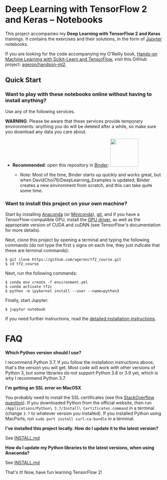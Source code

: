 Deep Learning with TensorFlow 2 and Keras – Notebooks
==============================================

This project accompanies my **Deep Learning with TensorFlow 2 and Keras** trainings. It contains the exercises and their solutions, in the form of [Jupyter](http://jupyter.org/) notebooks.

If you are looking for the code accompanying my O'Reilly book, [Hands-on Machine Learning with Scikit-Learn and TensorFlow](https://www.oreilly.com/library/view/hands-on-machine-learning/9781492032632/), visit this GitHub project: [ageron/handson-ml2](https://github.com/ageron/handson-ml2).

## Quick Start

### Want to play with these notebooks online without having to install anything?
Use any of the following services.

**WARNING**: Please be aware that these services provide temporary environments: anything you do will be deleted after a while, so make sure you download any data you care about.

* **Recommended**: open this repository in [Binder](https://mybinder.org/v2/gh/DavidChoi76/DeepLearning_Examples/master):
<a href="https://mybinder.org/v2/gh/DavidChoi76/DeepLearning_Examples/master"><img src="https://matthiasbussonnier.com/posts/img/binder_logo_128x128.png" width="90" /></a>

  * _Note_: Most of the time, Binder starts up quickly and works great, but when DavidChoi76/DeepLearning_Examples is updated, Binder creates a new environment from scratch, and this can take quite some time.

### Want to install this project on your own machine?

Start by installing [Anaconda](https://www.anaconda.com/distribution/) (or [Miniconda](https://docs.conda.io/en/latest/miniconda.html)), [git](https://git-scm.com/downloads), and if you have a TensorFlow-compatible GPU, install the [GPU driver](https://www.nvidia.com/Download/index.aspx), as well as the appropriate version of CUDA and cuDNN (see TensorFlow's documentation for more details).

Next, clone this project by opening a terminal and typing the following commands (do not type the first `$` signs on each line, they just indicate that these are terminal commands):

    $ git clone https://github.com/ageron/tf2_course.git
    $ cd tf2_course

Next, run the following commands:

    $ conda env create -f environment.yml
    $ conda activate tf2c
    $ python -m ipykernel install --user --name=python3

Finally, start Jupyter:

    $ jupyter notebook

If you need further instructions, read the [detailed installation instructions](INSTALL.md).

# FAQ

**Which Python version should I use?**

I recommend Python 3.7. If you follow the installation instructions above, that's the version you will get. Most code will work with other versions of Python 3, but some libraries do not support Python 3.8 or 3.9 yet, which is why I recommend Python 3.7.

**I'm getting an SSL error on MacOSX**

You probably need to install the SSL certificates (see this [StackOverflow question](https://stackoverflow.com/questions/27835619/urllib-and-ssl-certificate-verify-failed-error)). If you downloaded Python from the official website, then run `/Applications/Python\ 3.7/Install\ Certificates.command` in a terminal (change `3.7` to whatever version you installed). If you installed Python using MacPorts, run `sudo port install curl-ca-bundle` in a terminal.

**I've installed this project locally. How do I update it to the latest version?**

See [INSTALL.md](INSTALL.md)

**How do I update my Python libraries to the latest versions, when using Anaconda?**

See [INSTALL.md](INSTALL.md)

That's it! Now, have fun learning TensorFlow 2!

